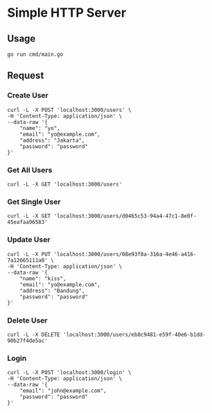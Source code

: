 # Simple HTTP Server

## Usage

```
go run cmd/main.go
```

## Request

### Create User

```
curl -L -X POST 'localhost:3000/users' \
-H 'Content-Type: application/json' \
--data-raw '{
    "name": "yo",
    "email": "yo@example.com",
    "address": "Jakarta",
    "password": "password"
}'
```

### Get All Users

```
curl -L -X GET 'localhost:3000/users'
```

### Get Single User

```
curl -L -X GET 'localhost:3000/users/d0465c53-94a4-47c1-8e0f-45eafaa96583'
```

### Update User
```
curl -L -X PUT 'localhost:3000/users/08e93f8a-316a-4e46-a416-7a12665111a0' \
-H 'Content-Type: application/json' \
--data-raw '{
    "name": "kiss",
    "email": "yo@example.com",
    "address": "Bandung",
    "password": "password"
}'
```

### Delete User

```
curl -L -X DELETE 'localhost:3000/users/eb8c9481-e59f-40e6-b1dd-90b27f4de5ac'
```

### Login

```
curl -L -X POST 'localhost:3000/login' \
-H 'Content-Type: application/json' \
--data-raw '{
    "email": "john@example.com",
    "password": "password"
}'
```
